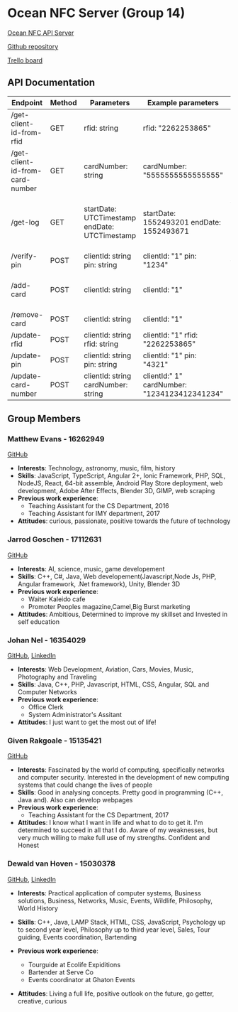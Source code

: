 # Ocean NFC Server (Group 14)

<a href="https://protected-inlet-56552.herokuapp.com/" target="_blank">Ocean NFC API Server</a>

<a href="https://github.com/ocean-nfc/ocean-nfc-server" target="_blank">Github repository</a>

<a href="https://trello.com/b/DyWaguQT/ocean-nfc" target="_blank">Trello board</a>

## API Documentation

| Endpoint                        	| Method 	| Parameters                                                   	| Example parameters                                                            	| Response                                                                                                                                     	| Example response                                                                                                                                                                                                	|
|---------------------------------	|--------	|--------------------------------------------------------------	|-------------------------------------------------------------------------------	|----------------------------------------------------------------------------------------------------------------------------------------------	|-----------------------------------------------------------------------------------------------------------------------------------------------------------------------------------------------------------------	|
| /get-client-id-from-rfid        	| GET    	| rfid: string                                                 	| rfid: "2262253865"                                                            	| clientId: string                                                                                                                             	| { "clientId": "1" }                                                                                                                                                                                             	|
| /get-client-id-from-card-number 	| GET    	| cardNumber: string                                           	| cardNumber: "5555555555555555"                                                	| clientId: string                                                                                                                             	| { "clientId: "1" }                                                                                                                                                                                              	|
| /get-log                        	| GET    	| startDate: UTCTimestamp endDate: UTCTimestamp                	| startDate: 1552493201 endDate: 1552493671                                     	| Array<{ date: UTCTimestamp, statusCode: number, method: string, url: string, parameters: any, ip: string}> 	                                | [{ "date": 1552493671111, "statusCode": 200, "method": "GET", "url": "/get-client-id-from-card-number", "parameters": {"cardId": "5555555555555555"}, "ip": "127.0.0.1" }]                                        |
| /verify-pin                     	| POST   	| clientId: string pin: string                                 	| clientId: "1" pin: "1234"                                                     	| { valid: boolean }                                                                                                                           	| { "valid": false }                                                                                                                                                                                              	|
| /add-card                       	| POST   	| clientId: string              	                            | clientId: "1"      	                                                            | cardnumber: string, secondcardnumber?: string                                                                                                 | {"cardnumber": "4195673443754024"} or {"cardnumber": "4195673443754024","secondcardnumber": "4195666749293473"}                                                                                                   |
| /remove-card                      | POST      | clientId: string                                              | clientId: "1"                                                                     | Nothing or exception                                                                                                                          |                                                                                                                                                                                                                   |
| /update-rfid                    	| POST   	| clientId: string rfid: string                                	| clientId: "1" rfid: "2262253865"                                              	| Nothing or exception                                                                                                                         	|                                                                                                                                                                                                                 	|
| /update-pin                     	| POST   	| clientId: string pin: string                                 	| clientId: "1" pin: "4321"                                                     	| Nothing or exception                                                                                                                         	|                                                                                                                                                                                                                 	|
| /update-card-number             	| POST   	| clientId: string cardNumber: string                          	| clientId:" 1" cardNumber: "1234123412341234"                                  	| Nothing or exception                                                                                                                         	|                                                                                                                                                                                                                 	|

## Group Members

### Matthew Evans - 16262949
<a href="https://github.com/EvansMatthew97" target="_blank">GitHub</a>
- __Interests__: Technology, astronomy, music, film, history
- __Skills__: JavaScript, TypeScript, Angular 2+, Ionic Framework, PHP, SQL, NodeJS, React, 64-bit assemble, Android Play Store deployment, web development, Adobe After Effects, Blender 3D, GIMP, web scraping
- __Previous work experience__:
  - Teaching Assistant for the CS Department, 2016
  - Teaching Assistant for IMY department, 2017
- __Attitudes__: curious, passionate, positive towards the future of technology

### Jarrod Goschen - 17112631
<a href="https://github.com/wolwe1" target="_blank">GitHub</a>
- __Interests__: AI, science, music, game developement
- __Skills__: C++, C#, Java, Web developement(Javascript,Node Js, PHP, Angular framework, .Net framework), Unity, Blender 3D
- __Previous work experience__:
  - Waiter Kaleido cafe
  - Promoter Peoples magazine,Camel,Big Burst marketing
- __Attitudes__: Ambitious, Determined to improve my skillset and Invested in self education


### Johan Nel	- 16354029
<a href="https://github.com/Jtfnel" target="_blank">GitHub</a>, <a href="https://www.linkedin.com/in/johantfnel/" target="_blank">LinkedIn</a>
- __Interests__: Web Development, Aviation, Cars, Movies, Music, Photography and Traveling
- __Skills__: Java, C++, PHP, Javascript, HTML, CSS, Angular, SQL and Computer Networks
- __Previous work experience__:
  - Office Clerk
  - System Administrator&#39;s Assitant
- __Attitudes__: I just want to get the most out of life!

### Given Rakgoale - 15135421
<a href="https://github.com/Given-Rakgoale" target="_blank">GitHub</a>
- __Interests__: Fascinated by the world of computing, specifically networks and computer security. Interested in the development of new computing systems that could change the lives of people
- __Skills__: Good in analysing concepts. Pretty good in programming (C++, Java and). Also can develop webpages
- __Previous work experience__:
  - Teaching Assistant for the CS Department, 2017
- __Attitudes__:  I know what I want in life and what to do to get it. I&#39;m determined to succeed in all that I do. Aware of my weaknesses, but very much willing to make full use of my strengths. Confident and Honest

### Dewald van Hoven - 15030378
<a href="https://github.com/u15030378" target="_blank">GitHub</a>, <a href="https://www.linkedin.com/in/dewald-van-hoven-6a8921130/" target="_blank">LinkedIn</a>
- __Interests__: Practical application of computer systems,  Business solutions, Business, Networks, Music, Events, Wildlife, Philosophy, World History

- __Skills__: C++, Java, LAMP Stack, HTML, CSS, JavaScript, Psychology up to second year level, Philosophy up to third year level, Sales, Tour guiding, Events coordination, Bartending

- __Previous work experience__: 
    - Tourguide at Ecolife Expiditions
    - Bartender at Serve Co
    - Events coordinator at Ghaton Events
    
- __Attitudes__: Living a full life, positive outlook on the future, go getter, creative, curious
